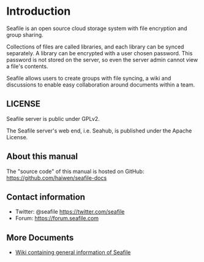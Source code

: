 # Introduction

Seafile is an open source cloud storage system with file encryption and group sharing.

Collections of files are called libraries, and each library can be synced
separately. A library can be encrypted with a user chosen password. This
password is not stored on the server, so even the server admin cannot view a
file's contents.

Seafile allows users to create groups with file syncing, a wiki and discussions to
enable easy collaboration around documents within a team.

## LICENSE

Seafile server is public under GPLv2.

The Seafile server's web end, i.e. Seahub, is published under the Apache
License.

## About this manual

The "source code" of this manual is hosted on GitHub: https://github.com/haiwen/seafile-docs

## Contact information

* Twitter: @seafile https://twitter.com/seafile
* Forum: https://forum.seafile.com

## More Documents

* [Wiki containing general information of Seafile](https://seacloud.cc/group/3/wiki/)

